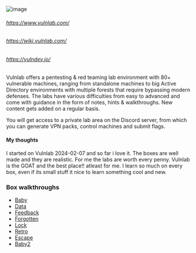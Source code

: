 ![image](https://images.squarespace-cdn.com/content/v1/645cd03992f04603f1cee0e6/3426e498-a8f5-49b0-b970-21727c7df786/dark_transparent_full_blue_small.png?format=1500w)


###### https://www.vulnlab.com/
###### https://wiki.vulnlab.com/
###### https://vulndev.io/

Vulnlab offers a pentesting & red teaming lab environment with 80+ vulnerable machines, ranging from standalone machines to big Active Directory environments with multiple forests that require bypassing modern defenses. The labs have various difficulties from easy to advanced and come with guidance in the form of notes, hints & walkthroughs. New content gets added on a regular basis.

You will get access to a private lab area on the Discord server, from which you can generate VPN packs, control machines and submit flags.



#### My thoughts

I started on Vulnlab 2024-02-07 and so far i love it. The boxes are well made and they are realistic. For me the labs are worth every penny. Vulnlab is the GOAT and the best place!! atleast for me. I learn so much on every box, even if its small stuff it nice to learn something cool and new. 


### Box walkthroughs
* [Baby](https://github.com/suljov/CTF-Walkthroughs/tree/main/vulnlab/baby)
* [Data](https://github.com/suljov/CTF-Walkthroughs/tree/main/vulnlab/Data)
* [Feedback](https://github.com/suljov/CTF-Walkthroughs/tree/main/vulnlab/Feedback)
* [Forgotten](https://github.com/suljov/CTF-Walkthroughs/tree/main/vulnlab/Forgotten)
* [Lock](https://github.com/suljov/CTF-Walkthroughs/tree/main/vulnlab/Lock)
* [Retro](https://github.com/suljov/CTF-Walkthroughs/tree/main/vulnlab/Retro)
* [Escape](https://github.com/suljov/CTF-Walkthroughs/tree/main/vulnlab/Escape)
* [Baby2](https://github.com/suljov/CTF-Walkthroughs/tree/main/vulnlab/Baby2)
